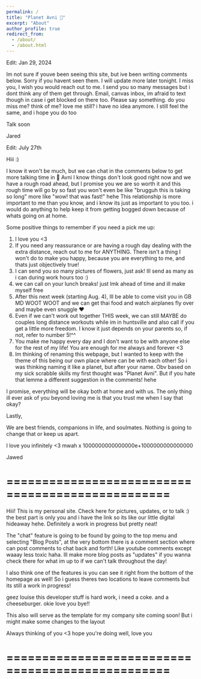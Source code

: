 ```yaml
---
permalink: /
title: "Planet Avni 🚀"
excerpt: "About"
author_profile: true
redirect_from: 
  - /about/
  - /about.html
---
```

Edit: Jan 29, 2024

Im not sure if youve been seeing this site, but ive been writing comments below. Sorry if you havent seen them. I will update more later tonight. I miss you, I wish you would reach out to me. I send you so many messages but i dont think any of them get through. Email, canvas inbox, im afraid to text though in case i get blocked on there too. Please say something. do you miss me? think of me? love me still? i have no idea anymore. I still feel the same, and i hope you do too

Talk soon

Jared


Edit: July 27th

Hiii :) 

I know it won't be much, but we can chat in the comments below to get more talking time in 🥺 
Avni I know things don't look good right now and we have a rough road ahead, but I promise you we are so worth it and this rough time will go by so fast you won't even be like "brugguh this is taking so long" more like "wow! that was fast!" hehe 
This relationship is more important to me than you know, and i know its just as important to you too. i would do anything to help keep it from getting bogged down because of whats going on at home.

Some positive things to remember if you need a pick me up:
1. I love you <3
2. If you need any reassurance or are having a rough day dealing with the extra distance, reach out to me for ANYTHING. There isn't a thing I won't do to make you happy, because you are everything to me, and thats just objectively true!
3. I can send you so many pictures of flowers, just ask! Ill send as many as i can during work hours too :)
4. we can call on your lunch breaks! just lmk ahead of time and ill make myself free
5. After this next week (starting Aug. 4), Ill be able to come visit you in GB MD WOOT WOOT and we can get thai food and watch airplanes fly over and maybe even snuggle ❤️
6. Even if we can't work out together THIS week, we can still MAYBE do couples long distance workouts while im in huntsville and also call if you get a little more freedom. I know it just depends on your parents so, if not, refer to number 5!^^
7. You make me happy every day and I don't want to be with anyone else for the rest of my life! You are enough for me always and forever <3
8. Im thinking of renaming this webpage, but I wanted to keep with the theme of this being our own place where can be with each other! So i was thinking naming it like a planet, but after your name. Obv based on my sick scrabble skills my first thought was "Planet Avni". But if you hate that lemme a different suggestion in the comments! hehe


I promise, everything will be okay both at home and with us. The only thing ill ever ask of you beyond loving me is that you trust me when I say that okay?

Lastly,

We are best friends, companions in life, and soulmates. Nothing is going to change that or keep us apart.

I love you infinitely <3 mwah x 1000000000000000e+1000000000000000

Jawed
# =================================================

Hiii! This is my personal site. Check here for pictures, updates, or to talk :) the best part is only you and i have the link so its like our little digital hideaway hehe. Definitely a work in progress but pretty neat!

The "chat" feature is going to be found by going to the top menu and selecting "Blog Posts", at the very bottom there is a comment section where can post comments to chat back and forth! Like youtube comments except waaay less toxic haha. Ill make more blog posts as "updates" if you wanna check there for what im up to if we can't talk throughout the day! 

I also think one of the features is you can see it right from the bottom of the homepage as well! So i guess theres two locations to leave comments but its still a work in progress!

geez louise this developer stuff is hard work, i need a coke. and a cheeseburger. okie love you bye!!

This also will serve as the template for my company site coming soon! But i might make some changes to the layout

Always thinking of you <3 hope you're doing well, love you

# ================================================= 
